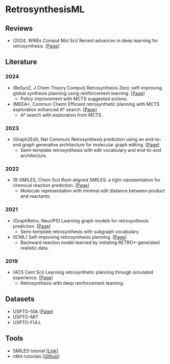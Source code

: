 # RetrosynthesisML

## Reviews

* (2024, WIREs Comput Mol Sci) Recent advances in deep learning for retrosynthesis.
  [[Page](./Literature/zhong2024recent.markdown)]

## Literature

### 2024
* (ReSynZ, J Chem Theory Comput) Retrosynthesis Zero: self-improving global synthesis planning using reinforcement learning.
  [[Page](./Literature/guo2024retrosynthesis.markdown)]
  - Policy improvement with MCTS suggested actions.
* (MEEA*, Commun Chem) Efficient retrosynthetic planning with MCTS exploration enhanced A* search.
[[Page](./Literature/zhao2024efficient.markdown)]
  - A* search with exploration from MCTS.

### 2023
* (Graph2Edit, Nat Commun) Retrosynthesis prediction using an end-to-end graph generative architecture for molecular graph editing.
  [[Page](./Literature/zhong2023retrosynthesis.markdown)]
  - Semi-template retrosynthesis with edit vocabulary and end-to-end architecture.

### 2022
* (R-SMILES, Chem Sci) Root-aligned SMILES: a tight representation for chemical reaction prediction.
[[Page](./Literature/zhong2022rootaligned.markdown)]
  - Molecule representation with minimal edit distance between product and reactants.

### 2021
* (GraphRetro, NeurIPS) Learning graph models for retrosynthesis prediction. 
[[Page](./Literature/somnath2021learning.markdown)]
  - Semi-template retrosynthesis with subgraph vocabulary.
* (ICML) Self-improving retrosynthesis planning.
[[Page](./Literature/kim2021selfimproved.markdown)]
  -  Backward reaction model learned by imitating RETRO*-generated realistic data.

### 2019
* (ACS Cent Sci) Learning retrosynthetic planning through simulated experience. 
[[Page](./Literature/schreck2019learning.markdown)]
  - Retrosynthesis with deep reinforcement learning.

## Datasets
* USPTO-50k [[Page](./Datasets/USPTO-50k.markdown)]
* USPTO-MIT
* USPTO-FULL

## Tools
* SMILES tutorial [[Link](https://chemicbook.com/2021/02/13/smiles-strings-explained-for-beginners-part-1.html)]
* rdkit-tutorials [[Github](https://github.com/rdkit/rdkit-tutorials?tab=License-1-ov-file)]
